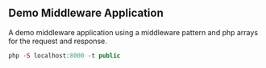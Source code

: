 ## Demo Middleware Application

A demo middleware application using a middleware pattern and php arrays for the request and response.
 
```php
php -S localhost:8000 -t public
```
